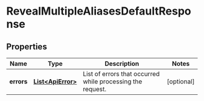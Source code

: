 

# RevealMultipleAliasesDefaultResponse


## Properties

| Name | Type | Description | Notes |
|------------ | ------------- | ------------- | -------------|
|**errors** | [**List&lt;ApiError&gt;**](ApiError.md) | List of errors that occurred while processing the request. |  [optional] |



